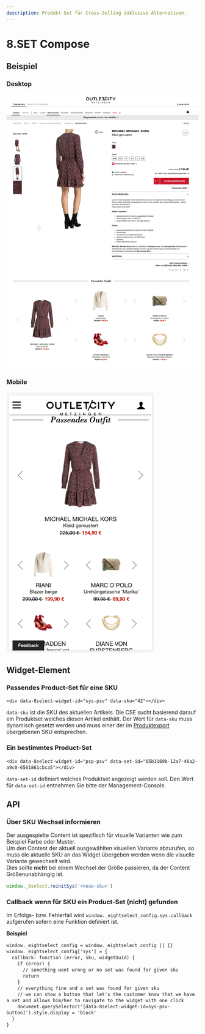 ```yaml
---
description: Produkt-Set für Cross-Selling inklusive Alternativen.
---
```


# 8.SET Compose

## Beispiel

### Desktop

![](../../.gitbook/assets/8.set-compose-desktop.png)

### Mobile

![](../../.gitbook/assets/8.set-compose-mobile.png)

## Widget-Element

### Passendes Product-Set für eine SKU

```markup
<div data-8select-widget-id="sys-psv" data-sku="42"></div>
```

`data-sku` ist die SKU des aktuellen Artikels. Die CSE sucht basierend darauf ein Produktset welches diesen Artikel enthält. Der Wert für `data-sku` muss dynamisch gesetzt werden und muss einer der im [Produktexport]() übergebenen SKU entsprechen.

### Ein bestimmtes Product-Set

```markup
<div data-8select-widget-id="psp-psv" data-set-id="65b1169b-12a7-46a2-a9c0-6561861cbca5"></div>
```

`data-set-id` definiert welches Produktset angezeigt werden soll. Den Wert für `data-set-id` entnehmen Sie bitte der Management-Console.

## API

### Über SKU Wechsel informieren

Der ausgespielte Content ist spezifisch für visuelle Varianten wie zum Beispiel Farbe oder Muster.  
Um den Content der aktuell ausgewählten visuellen Variante abzurufen, so muss die aktuelle SKU an das Widget übergeben werden wenn die visuelle Variante gewechselt wird.  
Dies sollte **nicht** bei einem Wechsel der Größe passieren, da der Content Größenunabhängig ist.

```javascript
window._8select.reinitSys('<neue-sku>')
```

### Callback wenn für SKU ein Product-Set \(nicht\) gefunden

Im Erfolgs- bzw. Fehlerfall wird `window._eightselect_config.sys.callback` aufgerufen sofern eine Funktion definiert ist.

**Beispiel**

```text
window._eightselect_config = window._eightselect_config || {}
window._eightselect_config['sys'] = {
  callback: function (error, sku, widgetUuid) {
    if (error) {
      // something went wrong or no set was found for given sku
      return
    }
    // everything fine and a set was found for given sku
    // we can show a button that let's the customer know that we have a set and allows him/her to navigate to the widget with one click
    document.querySelector('[data-8select-widget-id=sys-psv-button]').style.display = 'block'
  }
}
```

